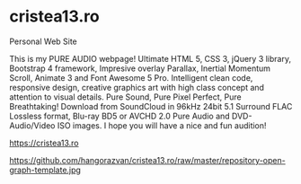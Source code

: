 # cristea13.ro
Personal Web Site

This is my PURE AUDIO webpage! Ultimate HTML 5, CSS 3, jQuery 3 library, Bootstrap 4 framework, Impresive overlay Parallax, Inertial Momentum Scroll, Animate 3 and Font Awesome 5 Pro.
Intelligent clean code, responsive design, creative graphics art with high class concept and attention to visual details. Pure Sound, Pure Pixel Perfect, Pure Breathtaking!
Download from SoundCloud in 96kHz 24bit 5.1 Surround FLAC Lossless format, Blu-ray BD5 or AVCHD 2.0 Pure Audio and DVD-Audio/Video ISO images. I hope you will have a nice and fun audition!

https://cristea13.ro

https://github.com/hangorazvan/cristea13.ro/raw/master/repository-open-graph-template.jpg
